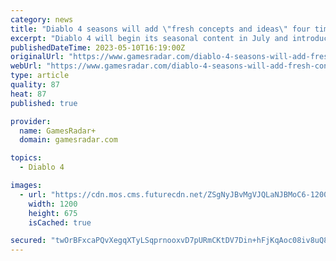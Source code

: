 ```yaml
---
category: news
title: "Diablo 4 seasons will add \"fresh concepts and ideas\" four times a year"
excerpt: "Diablo 4 will begin its seasonal content in July and introduce \"fresh concepts and ideas\" four times a year going forward, Blizzard said in a comprehensive breakdown Wednesday. In a new developer livestream and accompanying blog post,"
publishedDateTime: 2023-05-10T16:19:00Z
originalUrl: "https://www.gamesradar.com/diablo-4-seasons-will-add-fresh-concepts-and-ideas-four-times-a-year/"
webUrl: "https://www.gamesradar.com/diablo-4-seasons-will-add-fresh-concepts-and-ideas-four-times-a-year/"
type: article
quality: 87
heat: 87
published: true

provider:
  name: GamesRadar+
  domain: gamesradar.com

topics:
  - Diablo 4

images:
  - url: "https://cdn.mos.cms.futurecdn.net/ZSgNyJBvMgVJQLaNJBMoC6-1200-80.jpg"
    width: 1200
    height: 675
    isCached: true

secured: "twOrBFxcaPQvXegqXTyLSqprnooxvD7pURmCKtDV7Din+hFjKqAoc08iv8uQ8/bUrleKt0CAN2ZbnKA+hqv3gCn+Xib9/+VPwSXt73eVzfsiKutnvi2TJqMHnN41L83fXA4l3z6wFyu2kfVkNEFipadzMfAtZKrI8qi5tyjLW9iWR6t0E9CuuB1k/fTqJMLM8N7ztAr8i0lL0IRbPWC3rRhm92IPgP6/kTZvmSS+kEf0d51SBdXWGrzU/AhCCSdZRNpIhHf5g1cz+kShCDHxMJr0WeV+c3mHamIGL5MsxBFIqYMW2M4aKIKEpC8HkRzZMomv7Dm/7v6rlP35lIgbI9pezCQ9t0V5XIx+PD5OV0k=;2uCSSO7f2P3yI7Qi4TcmxA=="
---
```


